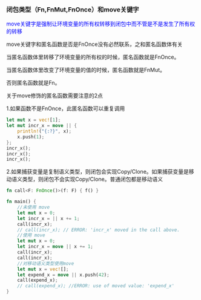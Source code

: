 ### 闭包类型（Fn,FnMut,FnOnce）和move关键字

<span style="color: blue">move关键字是强制让环境变量的所有权转移到闭包中而不管是不是发生了所有权的转移</span>

move关键字和匿名函数是否是FnOnce没有必然联系，之和匿名函数体有关

当匿名函数体里转移了环境变量的所有权的时候，匿名函数就是FnOnce。

当匿名函数体里改变了环境变量的值的时候，匿名函数就是FnMut。

否则匿名函数就是Fn。

关于move修饰的匿名函数需要注意的2点

1.如果函数不是FnOnce，此匿名函数可以重复调用

```rust
let mut x = vec![1];
let mut incr_x = move || {
    println!("{:?}", x);
    x.push(1);
};
incr_x();
incr_x();
incr_x();
```

2.如果捕获变量是复制语义类型，则闭包会实现Copy/Clone。如果捕获变量是移动语义类型，则闭包不会实现Copy/Clone。普通闭包都是移动语义

```rust
fn call<F: FnOnce()>(f: F) { f() }

fn main() {
    //未使用 move
    let mut x = 0;
    let incr_x = || x += 1;
    call(incr_x);
    // call(incr_x); // ERROR: 'incr_x' moved in the call above.
    //使用 move
    let mut x = 0;
    let incr_x = move || x += 1;
    call(incr_x);
    call(incr_x);
    //对移动语义类型使用move
    let mut x = vec![];
    let expend_x = move || x.push(42);
    call(expend_x);
    // call(expend_x); //ERROR: use of moved value: 'expend_x'
}
```

